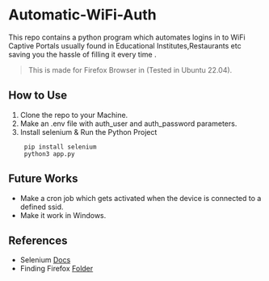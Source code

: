 # Automatic-WiFi-Auth
This repo contains a python program which automates logins in to WiFi Captive Portals usually found in Educational Institutes,Restaurants etc saving you the hassle of filling it every time .
> This is made for Firefox Browser in (Tested in Ubuntu 22.04).
## How to Use
1. Clone the repo to your Machine.
2. Make an .env file with auth_user and auth_password parameters.
3. Install selenium & Run the Python Project
   ```shell
    pip install selenium
    python3 app.py
   ```
## Future Works
- Make a cron job which gets activated when the device is connected to a defined ssid.
- Make it work in Windows.
## References
- Selenium [Docs](https://www.selenium.dev/documentation/)
- Finding Firefox [Folder](https://www.howtogeek.com/255587/how-to-find-your-firefox-profile-folder-on-windows-mac-and-linux/)
